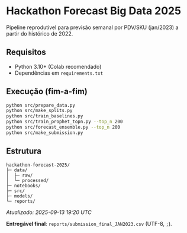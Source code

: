 # Hackathon Forecast Big Data 2025

Pipeline reprodutível para previsão semanal por PDV/SKU (jan/2023) a partir do histórico de 2022.

## Requisitos
- Python 3.10+ (Colab recomendado)
- Dependências em `requirements.txt`

## Execução (fim-a-fim)
```bash
python src/prepare_data.py
python src/make_splits.py
python src/train_baselines.py
python src/train_prophet_topn.py --top_n 200
python src/forecast_ensemble.py --top_n 200
python src/make_submission.py
```

## Estrutura
```
hackathon-forecast-2025/
├─ data/
│  ├─ raw/
│  └─ processed/
├─ notebooks/
├─ src/
├─ models/
└─ reports/
```

_Atualizado: 2025-09-13 19:20 UTC_

**Entregável final**: `reports/submission_final_JAN2023.csv` (UTF-8, `;`).
